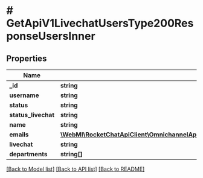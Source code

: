 # # GetApiV1LivechatUsersType200ResponseUsersInner

## Properties

Name | Type | Description | Notes
------------ | ------------- | ------------- | -------------
**_id** | **string** |  | [optional]
**username** | **string** |  | [optional]
**status** | **string** |  | [optional]
**status_livechat** | **string** |  | [optional]
**name** | **string** |  | [optional]
**emails** | [**\WebMI\RocketChatApiClient\OmnichannelApi\Model\GetApiV1LivechatUsersType200ResponseUsersInnerEmailsInner[]**](GetApiV1LivechatUsersType200ResponseUsersInnerEmailsInner.md) |  | [optional]
**livechat** | **string** |  | [optional]
**departments** | **string[]** |  | [optional]

[[Back to Model list]](../../README.md#models) [[Back to API list]](../../README.md#endpoints) [[Back to README]](../../README.md)
